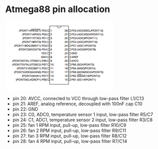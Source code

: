 # Atmega88 pin allocation

![Atmega88 pinout](pins.png)

 * pin 20: AVCC, connected to VCC through low-pass filter L1/C13
 * pin 21: AREF, analog reference, decoupled with 100nF cap C10
 * pin 22: GND
 * pin 23: C0, ADC0, temperature sensor 1 input, low-pass filter R5/C7
 * pin 24: C1, ADC1, temperature sensor 2 input, low-pass filter R3/C8
 * pin 25: fan 1 RPM input, pull-up, low-pass filter R10/C9
 * pin 26: fan 2 RPM input, pull-up, low-pass filter R9/C11
 * pin 27: fan 3 RPM input, pull-up, low-pass filter R8/C12
 * pin 28: fan 4 RPM input, pull-up, low-pass filter R7/C14

